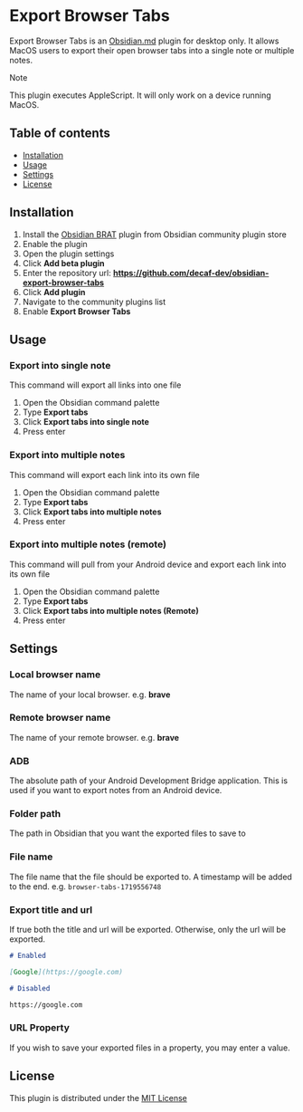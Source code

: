 # Export Browser Tabs

Export Browser Tabs is an [Obsidian.md](https://obsidian.md) plugin for desktop only. It allows MacOS users to export their open browser tabs into a single note or multiple notes.

> [!NOTE]
> This plugin executes AppleScript. It will only work on a device running MacOS.

## Table of contents

-   [Installation](#installation)
-   [Usage](#usage)
-   [Settings](#settings)
-   [License](#license)

## Installation

1. Install the [Obsidian BRAT](https://github.com/TfTHacker/obsidian42-brat) plugin from Obsidian community plugin store
2. Enable the plugin
3. Open the plugin settings
4. Click **Add beta plugin**
5. Enter the repository url: **https://github.com/decaf-dev/obsidian-export-browser-tabs**
6. Click **Add plugin**
7. Navigate to the community plugins list
8. Enable **Export Browser Tabs**

## Usage

### Export into single note

This command will export all links into one file

1. Open the Obsidian command palette
2. Type **Export tabs**
3. Click **Export tabs into single note**
4. Press enter

### Export into multiple notes

This command will export each link into its own file

1. Open the Obsidian command palette
2. Type **Export tabs**
3. Click **Export tabs into multiple notes**
4. Press enter

### Export into multiple notes (remote)

This command will pull from your Android device and export each link into its own file

1. Open the Obsidian command palette
2. Type **Export tabs**
3. Click **Export tabs into multiple notes (Remote)**
4. Press enter

## Settings

### Local browser name

The name of your local browser. e.g. **brave**

### Remote browser name

The name of your remote browser. e.g. **brave**

### ADB

The absolute path of your Android Development Bridge application. This is used if you want to export notes from an Android device.

### Folder path

The path in Obsidian that you want the exported files to save to

### File name

The file name that the file should be exported to. A timestamp will be added to the end. e.g. `browser-tabs-1719556748`

### Export title and url

If true both the title and url will be exported. Otherwise, only the url will be exported.

```markdown
# Enabled

[Google](https://google.com)

# Disabled

https://google.com
```

### URL Property

If you wish to save your exported files in a property, you may enter a value.

## License

This plugin is distributed under the [MIT License](https://github.com/decaf-dev/obsidian-export-browser-tabs/blob/master/LICENSE)

